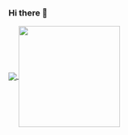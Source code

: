 ### Hi there 👋

<a href="https://github.com/phl23">
  <img align="center" src="https://github-readme-stats-eight-cyan-30.vercel.app/api?username=phl23&show_icons=true&theme=vision-friendly-dark&show=prs_merged_percentage" />
</a>
<a href="https://github.com/phl23">
  <img height="200px" align="center" src="https://github-readme-stats-eight-cyan-30.vercel.app/api/top-langs/?username=phl23&layout=compact&exclude_repo=phl23,github-readme-stats,Branson-Technik,php-gallery-weber,b2bWeber,HcaptchaWeber,nextjs-dashboard,hangman,hangman-phil&hide=html&langs_count=8&card_width=320" />
</a>

<!--
**phl23/phl23** is a ✨ _special_ ✨ repository because its `README.md` (this file) appears on your GitHub profile.

Here are some ideas to get you started:

- 🔭 I’m currently working on ...
- 🌱 I’m currently learning ...
- 👯 I’m looking to collaborate on ...
- 🤔 I’m looking for help with ...
- 💬 Ask me about ...
- 📫 How to reach me: ...
- 😄 Pronouns: ...
- ⚡ Fun fact: ...
-->
